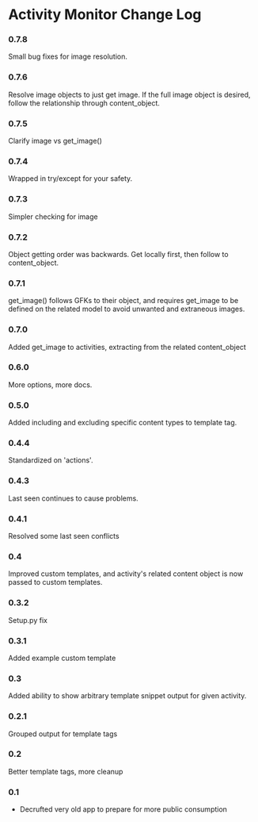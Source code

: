 # Activity Monitor Change Log

### 0.7.8
Small bug fixes for image resolution.

### 0.7.6
Resolve image objects to just get image. If the full image object is desired, follow the relationship through content_object.

### 0.7.5
Clarify image vs get_image()

### 0.7.4
Wrapped in try/except for your safety.

### 0.7.3
Simpler checking for image

### 0.7.2
Object getting order was backwards. Get locally first, then follow to content_object.

### 0.7.1
get_image() follows GFKs to their object, and requires get_image to be defined on the related model to avoid unwanted and extraneous images.

### 0.7.0
Added get_image to activities, extracting from the related content_object

### 0.6.0
More options, more docs.

### 0.5.0
Added including and excluding specific content types to template tag.

### 0.4.4
Standardized on 'actions'.

### 0.4.3
Last seen continues to cause problems.

### 0.4.1
Resolved some last seen conflicts

### 0.4
Improved custom templates, and activity's related content object is now passed to custom templates.

### 0.3.2
Setup.py fix

### 0.3.1
Added example custom template

### 0.3
Added ability to show arbitrary template snippet output for given activity.

### 0.2.1
Grouped output for template tags

### 0.2
Better template tags, more cleanup

### 0.1
* Decrufted very old app to prepare for more public consumption
